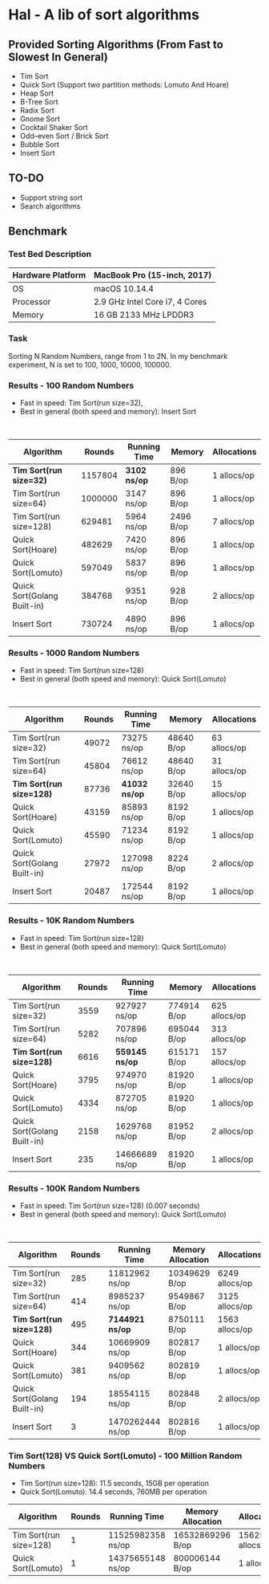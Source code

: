 # Hal - A lib of sort algorithms

## Provided Sorting Algorithms (From Fast to Slowest In General)
- Tim Sort
- Quick Sort (Support two partition methods: Lomuto And Hoare)
- Heap Sort
- B-Tree Sort
- Radix Sort
- Gnome Sort
- Cocktail Shaker Sort
- Odd–even Sort / Brick Sort
- Bubble Sort
- Insert Sort

## TO-DO
- Support string sort
- Search algorithms

## Benchmark

### Test Bed Description
| Hardware Platform | MacBook Pro (15-inch, 2017) |
| --- | --- |
| OS | macOS 10.14.4 |
| Processor | 2.9 GHz Intel Core i7, 4 Cores | 
| Memory | 16 GB 2133 MHz LPDDR3 | 

### Task
Sorting N Random Numbers, range from 1 to 2N. In my benchmark experiment, N is set to 100, 1000, 10000, 100000.

### Results - 100 Random Numbers
- Fast in speed: Tim Sort(run size=32), 
- Best in general (both speed and memory): Insert Sort

<br>

| Algorithm | Rounds | Running Time | Memory  | Allocations | 
| --------- | --------- | --------- | --------- | --------- | 
**Tim Sort(run size=32)** |             1157804   |          **3102 ns/op** |            896 B/op |          1 allocs/op
Tim Sort(run size=64) |             1000000   |          3147 ns/op |            896 B/op |          1 allocs/op
Tim Sort(run size=128) |            629481   |          5964 ns/op |           2496 B/op |          7 allocs/op
Quick Sort(Hoare) |                 482629   |          7420 ns/op |            896 B/op |          1 allocs/op 
Quick Sort(Lomuto) |                597049   |          5837 ns/op |            896 B/op |          1 allocs/op 
Quick Sort(Golang Built-in) |       384768   |          9351 ns/op |            928 B/op |          2 allocs/op
Insert Sort |                       730724   |          4890 ns/op |            896 B/op |          1 allocs/op

### Results - 1000 Random Numbers
- Fast in speed: Tim Sort(run size=128)
- Best in general (both speed and memory): Quick Sort(Lomuto)

<br>

| Algorithm | Rounds | Running Time | Memory  | Allocations | 
| --------- | --------- | --------- | --------- | --------- | 
Tim Sort(run size=32) |             49072   |          73275 ns/op |           48640 B/op |         63 allocs/op
Tim Sort(run size=64) |             45804   |          76612 ns/op |           48640 B/op |         31 allocs/op
**Tim Sort(run size=128)**|             87736   |          **41032 ns/op** |           32640 B/op |         15 allocs/op
Quick Sort(Hoare) |                 43159   |          85893 ns/op |            8192 B/op |          1 allocs/op 
Quick Sort(Lomuto) |                45590   |          71234 ns/op |            8192 B/op |          1 allocs/op 
Quick Sort(Golang Built-in) |       27972   |         127098 ns/op |            8224 B/op |          2 allocs/op
Insert Sort |                       20487   |         172544 ns/op |            8192 B/op |          1 allocs/op

### Results - 10K Random Numbers
- Fast in speed: Tim Sort(run size=128)
- Best in general (both speed and memory): Quick Sort(Lomuto)

<br>

| Algorithm | Rounds | Running Time | Memory  | Allocations | 
| --------- | --------- | --------- | --------- | --------- | 
Tim Sort(run size=32) |              3559   |         927927 ns/op |         774914 B/op  |      625 allocs/op
Tim Sort(run size=64) |              5282   |         707896 ns/op |         695044 B/op   |     313 allocs/op
**Tim Sort(run size=128)** |             6616     |       **559145 ns/op**  |        615171 B/op   |     157 allocs/op
Quick Sort(Hoare) |                  3795    |        974970 ns/op |          81920 B/op  |        1 allocs/op 
Quick Sort(Lomuto) |                 4334     |       872705 ns/op |          81920 B/op |         1 allocs/op 
Quick Sort(Golang Built-in) |        2158     |      1629768 ns/op |          81952 B/op  |        2 allocs/op
Insert Sort |                         235     |     14666689 ns/op   |        81920 B/op     |     1 allocs/op

### Results - 100K Random Numbers 
- Fast in speed: Tim Sort(run size=128) (0.007 seconds)
- Best in general (both speed and memory): Quick Sort(Lomuto)

<br>

| Algorithm | Rounds | Running Time | Memory Allocation | Allocations | 
| --------- | --------- | --------- | --------- | --------- | 
Tim Sort(run size=32) |              285 |         11812962 ns/op |       10349629 B/op |      6249 allocs/op
Tim Sort(run size=64) |              414 |          8985237 ns/op |        9549867 B/op |      3125 allocs/op
**Tim Sort(run size=128)** |             495 |          **7144921 ns/op** |        8750111 B/op |      1563 allocs/op
Quick Sort(Hoare) |                  344 |         10669909 ns/op |         802817 B/op |         1 allocs/op
Quick Sort(Lomuto) |                 381 |          9409562 ns/op |         802819 B/op |         1 allocs/op
Quick Sort(Golang Built-in) |        194 |         18554115 ns/op |         802848 B/op |         2 allocs/op
Insert Sort |                        3   |       1470262444 ns/op   |       802816 B/op   |       1 allocs/op


### Tim Sort(128) VS Quick Sort(Lomuto) - 100 Million Random Numbers 
- Tim Sort(run size=128): 11.5 seconds, 15GB per operation
- Quick Sort(Lomuto): 14.4 seconds, 760MB per operation

| Algorithm | Rounds | Running Time | Memory Allocation | Allocations | 
| --------- | --------- | --------- | --------- | --------- | 
Tim Sort(run size=128)     |          1 |       11525982358 ns/op  |     16532869296 B/op  |       1562525 allocs/op
Quick Sort(Lomuto)         |          1 |       14375655148 ns/op  |     800006144 B/op    |       1 allocs/op